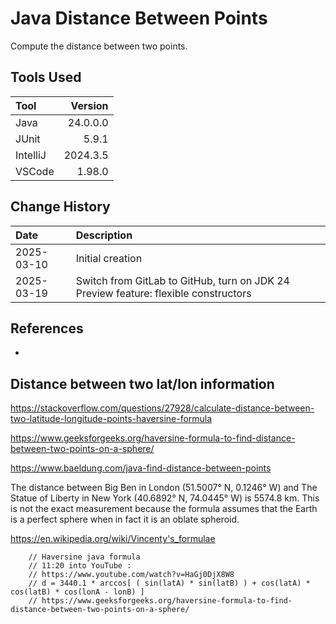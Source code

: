 # Java Distance Between Points

Compute the distance between two points.

## Tools Used

| Tool     |  Version |
|:---------|---------:|
| Java     | 24.0.0.0 |
| JUnit    |    5.9.1 |
| IntelliJ | 2024.3.5 |
| VSCode   |   1.98.0 |

## Change History

| Date       | Description                                                                         |
|:-----------|:------------------------------------------------------------------------------------|
| 2025-03-10 | Initial creation                                                                    |
| 2025-03-19 | Switch from GitLab to GitHub, turn on JDK 24 Preview feature: flexible constructors |

## References

* []()

## Distance between two lat/lon information

https://stackoverflow.com/questions/27928/calculate-distance-between-two-latitude-longitude-points-haversine-formula

https://www.geeksforgeeks.org/haversine-formula-to-find-distance-between-two-points-on-a-sphere/

https://www.baeldung.com/java-find-distance-between-points

The distance between Big Ben in London (51.5007° N, 0.1246° W) and The Statue of Liberty in
New York (40.6892° N, 74.0445° W) is 5574.8 km. This is not the exact measurement because the
formula assumes that the Earth is a perfect sphere when in fact it is an oblate spheroid.

https://en.wikipedia.org/wiki/Vincenty's_formulae

        // Haversine java formula
        // 11:20 into YouTube :
        // https://www.youtube.com/watch?v=HaGj0DjX8W8
        // d = 3440.1 * arccos[ ( sin(latA) * sin(latB) ) + cos(latA) * cos(latB) * cos(lonA - lonB) ]
        // https://www.geeksforgeeks.org/haversine-formula-to-find-distance-between-two-points-on-a-sphere/

